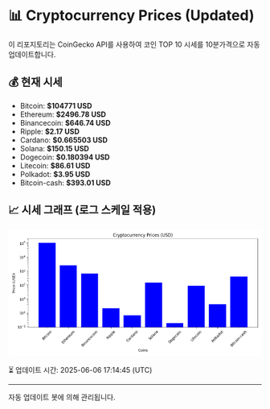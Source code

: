 
# 📊 Cryptocurrency Prices (Updated)

이 리포지토리는 CoinGecko API를 사용하여 코인 TOP 10 시세를 10분가격으로 자동 업데이트합니다.

## 💰 현재 시세
- Bitcoin: **$104771 USD**
- Ethereum: **$2496.78 USD**
- Binancecoin: **$646.74 USD**
- Ripple: **$2.17 USD**
- Cardano: **$0.665503 USD**
- Solana: **$150.15 USD**
- Dogecoin: **$0.180394 USD**
- Litecoin: **$86.61 USD**
- Polkadot: **$3.95 USD**
- Bitcoin-cash: **$393.01 USD**

## 📈 시세 그래프 (로그 스케일 적용)
![Crypto Prices](crypto_prices.png)

⏳ 업데이트 시간: 2025-06-06 17:14:45 (UTC)

---
자동 업데이트 봇에 의해 관리됩니다.
